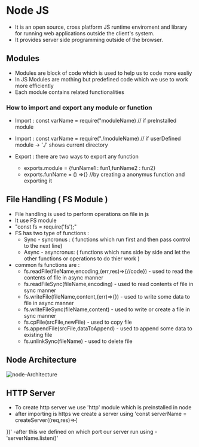 # Node JS

- It is an open source, cross platform JS runtime enviroment and library for running web applications outside the client's system.
- It provides server side programming outside of the browser.

## Modules

- Modules are block of code which is used to help us to code more easliy
- In JS Modules are mothing but predefined code which we use to work more efficiently
- Each module contains related functionalities

### How to import and export any module or function

- Import : const varName = require("moduleName) // if preInstalled module
- Import : const varName = require("./moduleName) // if userDefined module -> './' shows current directory

- Export : there are two ways to export any function 
    - exports.module = {funName1 : fun1,funName2 : fun2}
    - exports.funName = () =>{}  //by creating a anonymus function and exporting it

## File Handling ( FS Module )

- File handling is used to perform operations on file in js
- It use FS module 
- "const fs = require('fs');"
- FS has two type of functions : 
    - Sync - syncronus : 
        ( functions which run first and then pass control to the next line)
    - Async - asyncronus:
        ( functions which runs side by side and let the other functions or operations to do thier work )
- common fs functions are : 
    - fs.readFile(fileName,encoding,(err,res)=>{//code}) - used to read the contents of file in async manner
    - fs.readFileSync(fileName,encoding) - used to read contents of file in sync manner
    - fs.writeFile(fileName,content,(err)=>{}) - used to write some data to file in async manner
    - fs.writeFileSync(fileName,content) - used to write or create a file in sync manner
    - fs.cpFile(srcFile,newFile) - used to copy file
    - fs.appendFile(srcFile,dataToAppend) - used to append some data to existing file
    - fs.unlinkSync(fileName) - used to delete file 

## Node Architecture
![node-Architecture](https://imgs.search.brave.com/paWc80NTimjiDkYVL8WlEB8DZyM4-q39vGt9YNsTo-I/rs:fit:860:0:0/g:ce/aHR0cHM6Ly93d3cu/c2ltcGxpbGVhcm4u/Y29tL2ljZTkvZnJl/ZV9yZXNvdXJjZXNf/YXJ0aWNsZV90aHVt/Yi9ub2RlLWpzLWFy/Y2hpLkpQRw)

## HTTP Server

- To create http server we use 'http' module which is preinstalled in node
- after importing is https we create a server using 'const serverName = createServer((req,res)=>{

})'
-after this we defined on which port our server run using - 'serverName.listen()'
